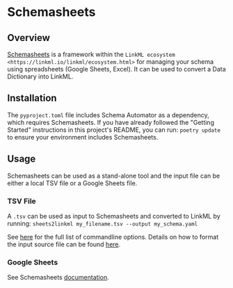 # Schemasheets

## Overview
[Schemasheets](https://linkml.io/schemasheets/) is a framework within the `LinkML ecosystem <https://linkml.io/linkml/ecosystem.html>` for managing your schema using spreadsheets (Google Sheets, Excel). It can be used to convert a Data Dictionary into LinkML.

## Installation
The ``pyproject.toml`` file includes Schema Automator as a dependency, which requires Schemasheets. If you have already followed the "Getting Started" instructions in this project's README, you can run: ``poetry update`` to ensure your environment includes Schemasheets.

## Usage
Schemasheets can be used as a stand-alone tool and the input file can be either a local TSV file or a Google Sheets file.

### TSV File
A `.tsv` can be used as input to Schemasheets and converted to LinkML by running:
`sheets2linkml my_filename.tsv --output my_schema.yaml`

See [here](https://linkml.io/schemasheets/install/) for the full list of commandline options. Details on how to format the input source file can be found [here](https://linkml.io/schemasheets/intro/basics/#basics).

### Google Sheets
See Schemasheets [documentation](https://linkml.io/schemasheets/howto/google-sheets/).

